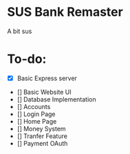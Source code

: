 # SUS Bank Remaster
A bit sus

# To-do:
- [x] Basic Express server
- [] Basic Website UI
- [] Database Implementation
- [] Accounts
- [] Login Page
- [] Home Page
- [] Money System
- [] Tranfer Feature
- [] Payment OAuth